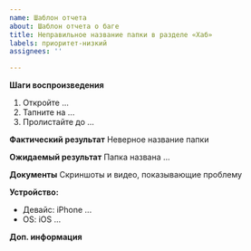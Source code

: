 ```yaml
---
name: Шаблон отчета
about: Шаблон отчета о баге
title: Неправильное название папки в разделе «Хаб»
labels: приоритет-низкий
assignees: ''

---
```


**Шаги воспроизведения**
1. Откройте ...
2. Тапните на ...
3. Пролистайте до ...

**Фактический результат**
Неверное название папки

**Ожидаемый результат**
Папка названа ...

**Документы**
Скриншоты и видео, показывающие проблему

**Устройство:**
 - Девайс: iPhone ...
 - OS: iOS ...


**Доп. информация**

